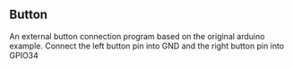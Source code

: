 Button
--------------------------------

An external button connection program based on the original arduino example. Connect the left button pin into GND and the right button pin into GPIO34
